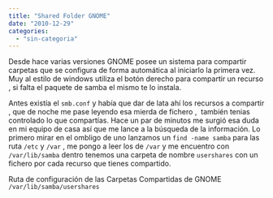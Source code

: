 ```yaml
---
title: "Shared Folder GNOME"
date: "2010-12-29"
categories: 
  - "sin-categoria"
---
```


Desde hace varias versiones GNOME posee un sistema para compartir carpetas que se configura de forma automática al iniciarlo la primera vez. Muy al estilo de windows utiliza el botón derecho para compartir un recurso , si falta el paquete de samba el mismo te lo instala.

Antes existía el `smb.conf` y había que dar de lata ahí los recursos a compartir , que de noche me pase leyendo esa mierda de fichero ,  también tenias controlado lo que compartías. Hace un par de minutos me surgió esa duda en mi equipo de casa así que me lance a la búsqueda de la información. Lo primero mirar en el ombligo de uno lanzamos un `find -name samba` para las ruta `/etc` y `/var` , me pongo a leer los de `/var` y me encuentro con `/var/lib/samba` dentro tenemos una carpeta de nombre `usershares` con un fichero por cada recurso que tienes compartido.

Ruta de configuración de las Carpetas Compartidas de GNOME `/var/lib/samba/usershares`
